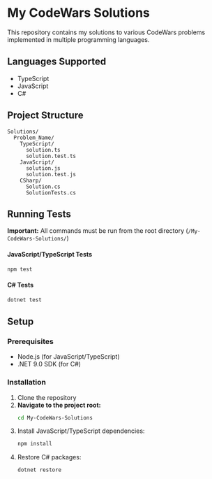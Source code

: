 # My CodeWars Solutions

This repository contains my solutions to various CodeWars problems implemented in multiple programming languages.

## Languages Supported

- TypeScript
- JavaScript
- C#

## Project Structure

```
Solutions/
  Problem_Name/
    TypeScript/
      solution.ts
      solution.test.ts
    JavaScript/
      solution.js
      solution.test.js
    CSharp/
      Solution.cs
      SolutionTests.cs
```

## Running Tests

**Important:** All commands must be run from the root directory (`/My-CodeWars-Solutions/`)

#### JavaScript/TypeScript Tests

```bash
npm test
```

#### C# Tests

```bash
dotnet test
```

## Setup

### Prerequisites

- Node.js (for JavaScript/TypeScript)
- .NET 9.0 SDK (for C#)

### Installation

1. Clone the repository
2. **Navigate to the project root:**
   ```bash
   cd My-CodeWars-Solutions
   ```
3. Install JavaScript/TypeScript dependencies:
   ```bash
   npm install
   ```
4. Restore C# packages:
   ```bash
   dotnet restore
   ```
